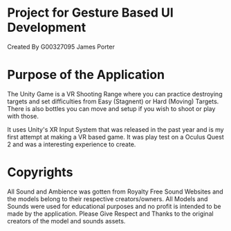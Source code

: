 # Project for Gesture Based UI Development
 Created By G00327095 James Porter


# Purpose of the Application

The Unity Game is a VR Shooting Range where you can practice destroying targets and set difficulties from Easy (Stagnent) or Hard (Moving) Targets. There is also bottles you can move and setup if you wish to shoot or play with those.

It uses Unity's XR Input System that was released in the past year and is my first attempt at making a VR based game.
It was play test on a Oculus Quest 2 and was a interesting experience to create.

# Copyrights
All Sound and Ambience was gotten from Royalty Free Sound Websites and the models belong to their respective creators/owners.
All Models and Sounds were used for educational purposes and no profit is intended to be made by the application.
Please Give Respect and Thanks to the original creators of the model and sounds assets.
